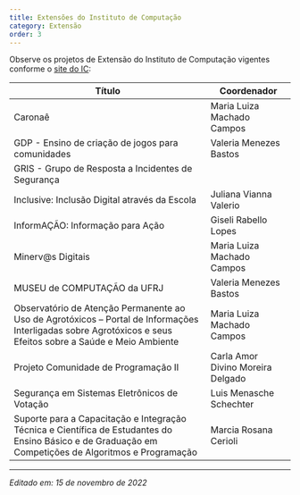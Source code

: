 ```yaml
---
title: Extensões do Instituto de Computação
category: Extensão
order: 3
---
```


Observe os projetos de Extensão do Instituto de Computação vigentes conforme o [site do IC](https://www.dcc.ufrj.br/grupos-de-extensao):

| Título | Coordenador | 
| --- | --- | 
| Caronaê | Maria Luiza Machado Campos | 
| GDP - Ensino de criação de jogos para comunidades | Valeria Menezes Bastos | 
| GRIS - Grupo de Resposta a Incidentes de Segurança |  |
| Inclusive: Inclusão Digital através da Escola | Juliana Vianna Valerio |  
| InformAÇÃO: Informação para Ação | Giseli Rabello Lopes |  
| Minerv@s Digitais | Maria Luiza Machado Campos |  
| MUSEU de COMPUTAÇÃO da UFRJ | Valeria Menezes Bastos |  
| Observatório de Atenção Permanente ao Uso de Agrotóxicos – Portal de Informações Interligadas sobre Agrotóxicos e seus Efeitos sobre a Saúde e Meio Ambiente | Maria Luiza Machado Campos |  
| Projeto Comunidade de Programação II | Carla Amor Divino Moreira Delgado |  
| Segurança em Sistemas Eletrônicos de Votação | Luis Menasche Schechter |  
| Suporte para a Capacitação e Integração Técnica e Científica de Estudantes do Ensino Básico e de Graduação em Competições de Algoritmos e Programação | Marcia Rosana Cerioli |  

---

*Editado em: 15 de novembro de 2022*
